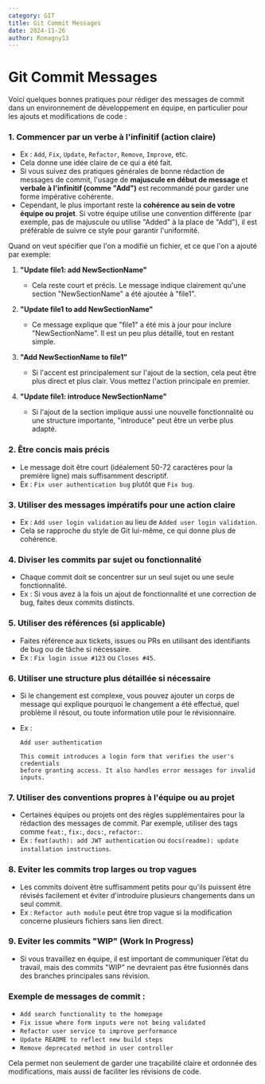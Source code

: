 ```yaml
---
category: GIT
title: Git Commit Messages
date: 2024-11-26
author: Romagny13
---
```


# Git Commit Messages

Voici quelques bonnes pratiques pour rédiger des messages de commit dans un environnement de développement en équipe, en particulier pour les ajouts et modifications de code :

### 1. **Commencer par un verbe à l'infinitif (action claire)**

- Ex : `Add`, `Fix`, `Update`, `Refactor`, `Remove`, `Improve`, etc.
- Cela donne une idée claire de ce qui a été fait.
- Si vous suivez des pratiques générales de bonne rédaction de messages de commit, l'usage de **majuscule en début de message** et **verbale à l'infinitif (comme "Add")** est recommandé pour garder une forme impérative cohérente.
- Cependant, le plus important reste la **cohérence au sein de votre équipe ou projet**. Si votre équipe utilise une convention différente (par exemple, pas de majuscule ou utilise "Added" à la place de "Add"), il est préférable de suivre ce style pour garantir l'uniformité.

Quand on veut spécifier que l'on a modifié un fichier, et ce que l'on a ajouté par exemple:

1. **"Update file1: add NewSectionName"**
   - Cela reste court et précis. Le message indique clairement qu'une section "NewSectionName" a été ajoutée à "file1".
2. **"Update file1 to add NewSectionName"**

   - Ce message explique que "file1" a été mis à jour pour inclure "NewSectionName". Il est un peu plus détaillé, tout en restant simple.

3. **"Add NewSectionName to file1"**

   - Si l'accent est principalement sur l'ajout de la section, cela peut être plus direct et plus clair. Vous mettez l'action principale en premier.

4. **"Update file1: introduce NewSectionName"**
   - Si l'ajout de la section implique aussi une nouvelle fonctionnalité ou une structure importante, "introduce" peut être un verbe plus adapté.

### 2. **Être concis mais précis**

- Le message doit être court (idéalement 50-72 caractères pour la première ligne) mais suffisamment descriptif.
- Ex : `Fix user authentication bug` plutôt que `Fix bug`.

### 3. **Utiliser des messages impératifs pour une action claire**

- Ex : `Add user login validation` au lieu de `Added user login validation`.
- Cela se rapproche du style de Git lui-même, ce qui donne plus de cohérence.

### 4. **Diviser les commits par sujet ou fonctionnalité**

- Chaque commit doit se concentrer sur un seul sujet ou une seule fonctionnalité.
- Ex : Si vous avez à la fois un ajout de fonctionnalité et une correction de bug, faites deux commits distincts.

### 5. **Utiliser des références (si applicable)**

- Faites référence aux tickets, issues ou PRs en utilisant des identifiants de bug ou de tâche si nécessaire.
- Ex : `Fix login issue #123` ou `Closes #45`.

### 6. **Utiliser une structure plus détaillée si nécessaire**

- Si le changement est complexe, vous pouvez ajouter un corps de message qui explique pourquoi le changement a été effectué, quel problème il résout, ou toute information utile pour le révisionnaire.
- Ex :

  ```
  Add user authentication

  This commit introduces a login form that verifies the user's credentials
  before granting access. It also handles error messages for invalid inputs.
  ```

### 7. **Utiliser des conventions propres à l'équipe ou au projet**

- Certaines équipes ou projets ont des règles supplémentaires pour la rédaction des messages de commit. Par exemple, utiliser des tags comme `feat:`, `fix:`, `docs:`, `refactor:`.
- Ex : `feat(auth): add JWT authentication` ou `docs(readme): update installation instructions`.

### 8. **Eviter les commits trop larges ou trop vagues**

- Les commits doivent être suffisamment petits pour qu'ils puissent être révisés facilement et éviter d'introduire plusieurs changements dans un seul commit.
- Ex : `Refactor auth module` peut être trop vague si la modification concerne plusieurs fichiers sans lien direct.

### 9. **Eviter les commits "WIP" (Work In Progress)**

- Si vous travaillez en équipe, il est important de communiquer l’état du travail, mais des commits "WIP" ne devraient pas être fusionnés dans des branches principales sans révision.

### Exemple de messages de commit :

- `Add search functionality to the homepage`
- `Fix issue where form inputs were not being validated`
- `Refactor user service to improve performance`
- `Update README to reflect new build steps`
- `Remove deprecated method in user controller`

Cela permet non seulement de garder une traçabilité claire et ordonnée des modifications, mais aussi de faciliter les révisions de code.
